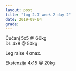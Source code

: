 ```yaml
---
layout: post
title: "log 2.7 week 2 day 2"
date: 2019-09-04
grade:
---
```


Čučanj 5x5 @ 60kg  
DL 4x8 @ 50kg   

Leg raise 4xmax.  

Ekstenzija 4x15 @ 20kg    
     
